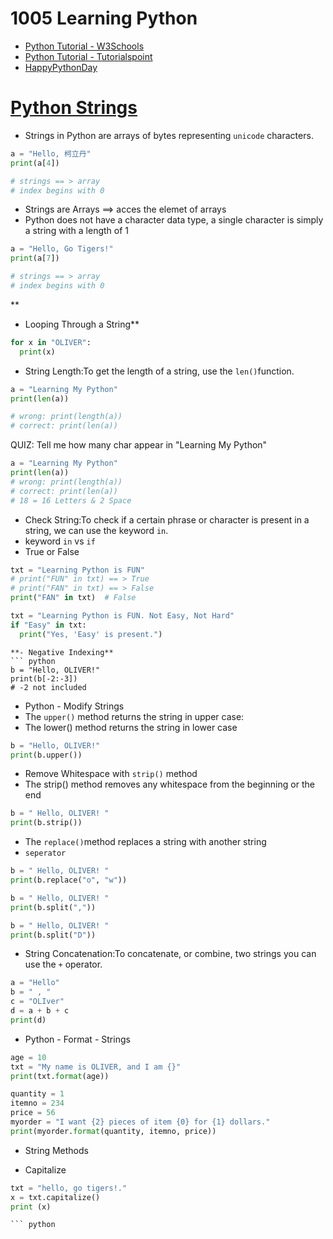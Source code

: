 # 1005 Learning Python
- [Python Tutorial - W3Schools](https://www.w3schools.com/python/)
- [Python Tutorial - Tutorialspoint](https://www.tutorialspoint.com/python/index.htm)
- [HappyPythonDay](https://github.com/MyFirstSecurity2020/HappyPythonDay)

# [Python Strings](https://www.w3schools.com/python/python_strings.asp)

- Strings in Python are arrays of bytes representing `unicode` characters.
``` python
a = "Hello, 柯立丹"
print(a[4])

# strings == > array
# index begins with 0
```

- Strings are Arrays ==> acces the elemet of arrays
- Python does not have a character data type, a single character is simply a string with a length of 1

``` python
a = "Hello, Go Tigers!"
print(a[7])

# strings == > array
# index begins with 0
```
**
- Looping Through a String**

``` python
for x in "OLIVER":
  print(x)
```
- String Length:To get the length of a string, use the `len()`function.
``` python
a = "Learning My Python"
print(len(a))

# wrong: print(length(a))
# correct: print(len(a))
```

QUIZ: Tell me how many char appear in "Learning My Python"

``` python
a = "Learning My Python"
print(len(a))
# wrong: print(length(a))
# correct: print(len(a))
# 18 = 16 Letters & 2 Space
```
- Check String:To check if a certain phrase or character is present in a string, we can use the keyword `in`.
- keyword `in` vs `if`
- True or False
``` python
txt = "Learning Python is FUN"
# print("FUN" in txt) == > True
# print("FAN" in txt) == > False
print("FAN" in txt)  # False
```

``` python
txt = "Learning Python is FUN. Not Easy, Not Hard"
if "Easy" in txt:
  print("Yes, 'Easy' is present.")
```






```
**- Negative Indexing**
``` python
b = "Hello, OLIVER!"
print(b[-2:-3])
# -2 not included
```
- Python - Modify Strings
- The `upper()` method returns the string in upper case:
- The lower() method returns the string in lower case
``` python
b = "Hello, OLIVER!"
print(b.upper())
```
- Remove Whitespace with `strip()` method
- The strip() method removes any whitespace from the beginning or the end
``` python
b = " Hello, OLIVER! "
print(b.strip())
```
- The `replace()`method replaces a string with another string
- `seperator`
``` python
b = " Hello, OLIVER! "
print(b.replace("o", "w"))
```

```python
b = " Hello, OLIVER! "
print(b.split(","))
```

```python
b = " Hello, OLIVER! "
print(b.split("D"))
```

- String Concatenation:To concatenate, or combine, two strings you can use the `+` operator.
```python
a = "Hello"
b = " , "
c = "OLIver"
d = a + b + c
print(d)
```

- Python - Format - Strings
```python
age = 10
txt = "My name is OLIVER, and I am {}"
print(txt.format(age))
```


```python
quantity = 1
itemno = 234
price = 56
myorder = "I want {2} pieces of item {0} for {1} dollars."
print(myorder.format(quantity, itemno, price))
```


- String Methods

- Capitalize
```python
txt = "hello, go tigers!."
x = txt.capitalize()
print (x)

``` python

```

``` python

```

``` python

```

``` python

```

